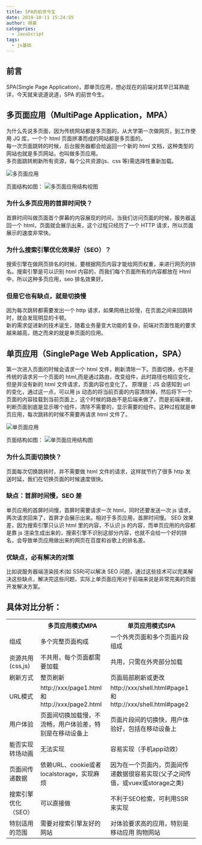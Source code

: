 ```yaml
---
title: SPA的前世今生
date: 2019-10-11 15:24:55
author: 胡豪
categories:
  - JavaScript
tags:
  - js基础
---
```


## 前言

SPA(Single Page Application)，即单页应用，想必现在的前端对其早已耳熟能详，今天就来说道说道，SPA 的前世今生。

## 多页面应用（MultiPage Application，MPA）

为什么先说多页面，因为传统网站都是多页面的，从大学第一次做网页，到工作使用 JQ 库，一个个 html 页面拼凑而成的网站都是多页面的。<br>
每一次页面跳转的时候，后台服务器都会给返回一个新的 html 文档，这种类型的网站也就是多页网站，也叫做多页应用。<br>
多页面跳转刷新所有资源，每个公共资源(js、css 等)需选择性重新加载。<br>

![多页面应用](http://tva3.sinaimg.cn/large/b535b7d3ly1g874l3qw95j20j7096dio.jpg)

页面结构如图：
![多页面应用结构视图](http://tva3.sinaimg.cn/large/b535b7d3ly1g8747ayh6oj20go089gld.jpg)

### 为什么多页应用的首屏时间快？

首屏时间叫做页面首个屏幕的内容展现的时间，当我们访问页面的时候，服务器返回一个 html，页面就会展示出来，这个过程只经历了一个 HTTP 请求，所以页面展示的速度非常快。

### 为什么搜索引擎优化效果好（SEO）？

搜索引擎在做网页排名的时候，要根据网页内容才能给网页权重，来进行网页的排名。搜索引擎是可以识别 html 内容的，而我们每个页面所有的内容都放在 Html 中，所以这种多页应用，seo 排名效果好。

### 但是它也有缺点，就是切换慢

因为每次跳转都需要发出一个 http 请求，如果网络比较慢，在页面之间来回跳转时，就会发现明显的卡顿。  
新的需求促进新的技术诞生，随着业务量变大功能的复杂，前端对页面性能的要求越来越高，随之而来的就是单页面的应用。

## 单页应用（SinglePage Web Application，SPA）

第一次进入页面的时候会请求一个 html 文件，刷新清除一下。页面切换，也不是传统的请求另一个页面的 html,而是通过路由，改变组件，此时路径也相应变化，但是并没有新的 html 文件请求，页面内容也变化了。
原理是：JS 会感知到 url 的变化，通过这一点，可以用 js 动态的将当前页面的内容清除掉，然后将下一个页面的内容挂载到当前页面上，这个时候的路由不是后端来做了，而是前端来做，判断页面到底是显示哪个组件，清除不需要的，显示需要的组件。这种过程就是单页应用，每次跳转的时候不需要再请求 html 文件了。

![单页面应用](http://tva4.sinaimg.cn/large/b535b7d3ly1g874l3vsyyj20ji08i0vd.jpg)

页面结构如图：
![单页面应用结构图](http://tvax4.sinaimg.cn/large/b535b7d3ly1g878knhv7vj20go08v0se.jpg)

### 为什么页面切换快？

页面每次切换跳转时，并不需要做 html 文件的请求，这样就节约了很多 http 发送时延，我们在切换页面的时候速度很快。

### 缺点：首屏时间慢，SEO 差

单页应用的首屏时间慢，首屏时需要请求一次 html，同时还要发送一次 js 请求，两次请求回来了，首屏才会展示出来。相对于多页应用，首屏时间慢。
SEO 效果差，因为搜索引擎只认识 html 里的内容，不认识 js 的内容，而单页应用的内容都是靠 js 渲染生成出来的，搜索引擎不识别这部分内容，也就不会给一个好的排名，会导致单页应用做出来的网页在百度和谷歌上的排名差。

### 优缺点，必有解决的对策

比如说服务器端渲染技术(如 SSR)可以解决 SEO 问题，通过这些技术可以完美解决这些缺点，解决完这些问题，实际上单页面应用对于前端来说是非常完美的页面开发解决方案。


## 具体对比分析：

<table>
  <tr>
    <th> </th>
    <th>多页应用模式MPA</th>
    <th>单页应用模式SPA</th>
  </tr>
  <tr>
    <td>组成</td> 
    <td>多个完整页面构成</td>
    <td>一个外壳页面和多个页面片段组成</td>
  </tr>
  <tr>
    <td>资源共用(css,js)</td>
    <td>不共用，每个页面都需要加载</td>
    <td>共用，只需在外壳部分加载</td> 
  </tr>
  <tr>
    <td>刷新方式</td>
    <td>整页刷新</td>
    <td>页面局部刷新或更改</td> 
  </tr>
 <tr>
    <td>URL模式</td>
    <td>http://xxx/page1.html 和 http://xxx/page2.html</td>
    <td>http://xxx/shell.html#page1 和 http://xxx/shell.html#page2</td> 
  </tr>
  <tr>
    <td>用户体验</td>
    <td>页面间切换加载慢，不流畅，用户体验差，特别是在移动设备上</td>
    <td>页面片段间的切换快，用户体验好，包括在移动设备上</td> 
  </tr>
  <tr>
    <td>能否实现转场动画</td>
    <td>无法实现</td>
    <td>容易实现（手机app动效）</td> 
  </tr>
  <tr>
    <td>页面间传递数据</td>
    <td>依赖URL、cookie或者localstorage，实现麻烦</td>
    <td>因为在一个页面内，页面间传递数据很容易实现(父子之间传值，或vuex或storage之类)</td> 
  </tr>
  <tr>
    <td>搜索引擎优化（SEO）</td>
    <td>可以直接做</td>
    <td>不利于SEO检索，可利用SSR来实现</td> 
  </tr>
  <tr>
    <td>特别适用的范围</td>
    <td>需要对搜索引擎友好的网站</td>
    <td>对体验要求高的应用，特别是移动应用 购物网站</td> 
  </tr>
</table>
